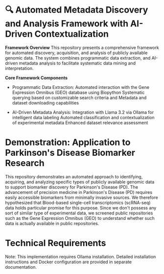 # 🔍 Automated Metadata Discovery and Analysis Framework with AI-Driven Contextualization

**Framework Overview**
This repository presents a comprehensive framework for automated discovery, acquisition, and analysis of publicly available genomic data. The system combines programmatic data extraction,
and AI-driven metadata analysis to facilitate systematic data mining and interpretation.

**Core Framework Components**

- Programmatic Data Extraction: Automated interaction with the Gene Expression Omnibus (GEO) database using Biopython
Systematic querying based on customizable search criteria and Metadata and dataset downloading capabilities


- AI-Driven Metadata Analysis: Integration with Llama 3.2 via Ollama for intelligent data labeling
Automated classification and contextualization of experimental metadata Enhanced dataset relevance assessment

# Demonstration: Application to Parkinson's Disease Biomarker Research

This repository demonstrates an automated approach to identifying, acquiring, and analyzing specific types of publicly available genomic data to support biomarker discovery for Parkinson's Disease (PD). The advancement of precision medicine in Parkinson's Disease (PD) requires easily accessible biomarkers from minimally invasive sources. We therefore hypothesized that Blood-based single-cell transcriptomics (scRNA-seq) data holds particular promise for this purpose. Since we don't possess any sort of similar type of experimental data, we screened public repositories such as the Gene Expression Omnibus (GEO) to understand whether such data is actually available in public repositories.


# Technical Requirements
Note: This implementation requires Ollama installation. Detailed installation instructions and Docker configuration are provided in separate documentation.
